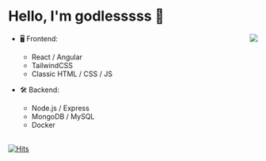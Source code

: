 <h1 align="left">
Hello, I'm godlesssss 👋
</h1>

<a href="https://discord.com/users/443117470031806475">
  <img src="https://lanyard-profile-readme.vercel.app/api/443117470031806475" align="right" />
</a>

- 🖥️ Frontend:
  - React / Angular
  - TailwindCSS
  - Classic HTML / CSS / JS

- 🛠 Backend:
  - Node.js / Express
  - MongoDB / MySQL
  - Docker

\
[![Hits](https://hits.seeyoufarm.com/api/count/incr/badge.svg?url=https%3A%2F%2Fgithub.com%2Fgodlessssss%2Fgodlessssss&count_bg=%2379C83D&title_bg=%23555555&icon=&icon_color=%23E7E7E7&title=hits&edge_flat=false)](https://hits.seeyoufarm.com)
